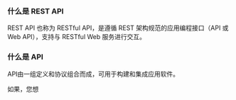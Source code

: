 ### 什么是 REST API

REST API 也称为 RESTful API，是遵循 REST 架构规范的应用编程接口（API 或 Web API），支持与 RESTful Web 服务进行交互。


### 什么是 API


API由一组定义和协议组合而成，可用于构建和集成应用软件。

如果，您想